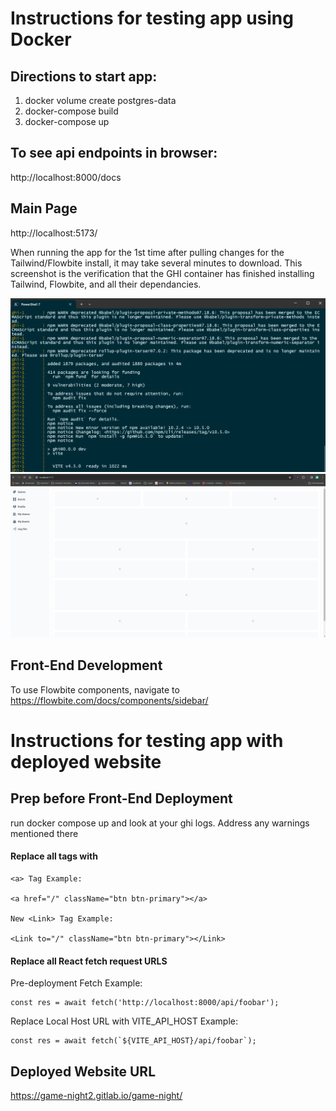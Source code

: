 # Instructions for testing app using Docker

## Directions to start app:

1. docker volume create postgres-data
2. docker-compose build
3. docker-compose up

## To see api endpoints in browser:

http://localhost:8000/docs


## Main Page

http://localhost:5173/

When running the app for the 1st time after pulling changes for the Tailwind/Flowbite install, it may take several minutes to download.
This screenshot is the verification that the GHI container has finished installing Tailwind, Flowbite, and all their dependancies.

![GHI-screenshot](docs/img/GHI_container_ready.png)
![Flowbite-success](docs/img/Flowbite%20Successful%20Install.png)


## Front-End Development

To use Flowbite components, navigate to https://flowbite.com/docs/components/sidebar/

# Instructions for testing app with deployed website

## Prep before Front-End Deployment

run docker compose up and look at your ghi logs. Address any warnings mentioned there

#### Replace all <a> tags with <Link>

```
<a> Tag Example:

<a href="/" className="btn btn-primary"></a>

New <Link> Tag Example:

<Link to="/" className="btn btn-primary"></Link>
```

#### Replace all React fetch request URLS

Pre-deployment Fetch Example:
```
const res = await fetch('http://localhost:8000/api/foobar');
```

Replace Local Host URL with VITE_API_HOST Example:
```
const res = await fetch(`${VITE_API_HOST}/api/foobar`);
```

## Deployed Website URL

https://game-night2.gitlab.io/game-night/
